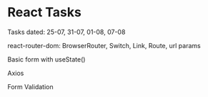 # React Tasks
Tasks dated: 25-07, 31-07, 01-08, 07-08

react-router-dom:
BrowserRouter, Switch, Link, Route, url params

Basic form with useState()

Axios

Form Validation

